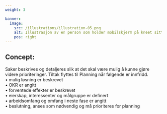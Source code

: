 ```yaml
---
weight: 3

banner:
  image:
    src: /illustrations/illustration-05.png
    alt: Illustrasjon av en person som holder mobilskjerm på kneet sitt
    pos: right
---
```


## Concept:  
Saker beskrives og detaljeres slik at det skal være mulig å kunne gjøre videre prioriteringer. Tiltak flyttes til Planning når følgende er innfridd.  
•	mulig løsning er beskrevet  
•	OKR er angitt  
•	forventede effekter er beskrevet  
•	eierskap, interessenter og målgruppe er definert  
•	arbeidsomfang og omfang i neste fase er angitt  
•	beslutning, anses som nødvendig og må prioriteres for planning

